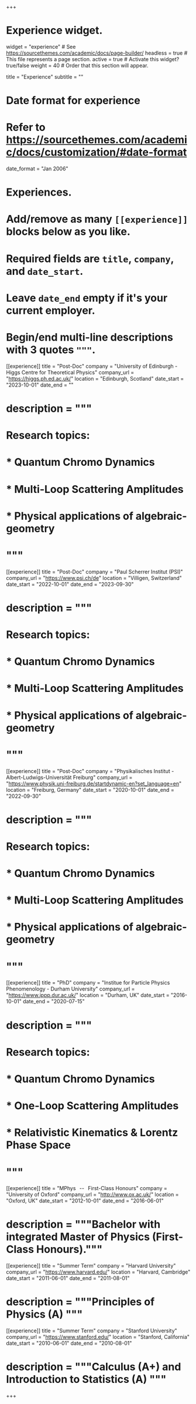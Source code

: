 +++
# Experience widget.
widget = "experience"  # See https://sourcethemes.com/academic/docs/page-builder/
headless = true  # This file represents a page section.
active = true  # Activate this widget? true/false
weight = 40  # Order that this section will appear.

title = "Experience"
subtitle = ""

# Date format for experience
#   Refer to https://sourcethemes.com/academic/docs/customization/#date-format
date_format = "Jan 2006"

# Experiences.
#   Add/remove as many `[[experience]]` blocks below as you like.
#   Required fields are `title`, `company`, and `date_start`.
#   Leave `date_end` empty if it's your current employer.
#   Begin/end multi-line descriptions with 3 quotes `"""`.
[[experience]]
  title = "Post-Doc"
  company = "University of Edinburgh - Higgs Centre for Theoretical Physics"
  company_url = "https://higgs.ph.ed.ac.uk/"
  location = "Edinburgh, Scotland"
  date_start = "2023-10-01"
  date_end = ""
#  description = """
#  Research topics:
#  
#  * Quantum Chromo Dynamics
#  * Multi-Loop Scattering Amplitudes
#  * Physical applications of algebraic-geometry
#  """

[[experience]]
  title = "Post-Doc"
  company = "Paul Scherrer Institut (PSI)"
  company_url = "https://www.psi.ch/de"
  location = "Villigen, Switzerland"
  date_start = "2022-10-01"
  date_end = "2023-09-30"
#  description = """
#  Research topics:
#  
#  * Quantum Chromo Dynamics
#  * Multi-Loop Scattering Amplitudes
#  * Physical applications of algebraic-geometry
#  """

[[experience]]
  title = "Post-Doc"
  company = "Physikalisches Institut - Albert-Ludwigs-Universität Freiburg"
  company_url = "https://www.physik.uni-freiburg.de/startdynamic-en?set_language=en"
  location = "Freiburg, Germany"
  date_start = "2020-10-01"
  date_end = "2022-09-30"
#  description = """
#  Research topics:
#  
#  * Quantum Chromo Dynamics
#  * Multi-Loop Scattering Amplitudes
#  * Physical applications of algebraic-geometry
#  """

[[experience]]
  title = "PhD"
  company = "Institue for Particle Physics Phenomenology - Durham University"
  company_url = "https://www.ippp.dur.ac.uk/"
  location = "Durham, UK"
  date_start = "2016-10-01"
  date_end = "2020-07-15"
#  description = """
#  Research topics:
#  
#  * Quantum Chromo Dynamics
#  * One-Loop Scattering Amplitudes
#  * Relativistic Kinematics & Lorentz Phase Space
#  """

[[experience]]
  title = "MPhys⠀--⠀First-Class Honours"
  company = "University of Oxford"
  company_url = "http://www.ox.ac.uk/"
  location = "Oxford, UK"
  date_start = "2012-10-01"
  date_end = "2016-06-01"
#   description = """Bachelor with integrated Master of Physics (First-Class Honours)."""

[[experience]]
  title = "Summer Term"
  company = "Harvard University"
  company_url = "https://www.harvard.edu/"
  location = "Harvard, Cambridge"
  date_start = "2011-06-01"
  date_end = "2011-08-01"
#  description = """Principles of Physics (A) """

[[experience]]
  title = "Summer Term"
  company = "Stanford University"
  company_url = "https://www.stanford.edu/"
  location = "Stanford, California"
  date_start = "2010-06-01"
  date_end = "2010-08-01"
#  description = """Calculus (A+) and Introduction to Statistics (A) """

+++
